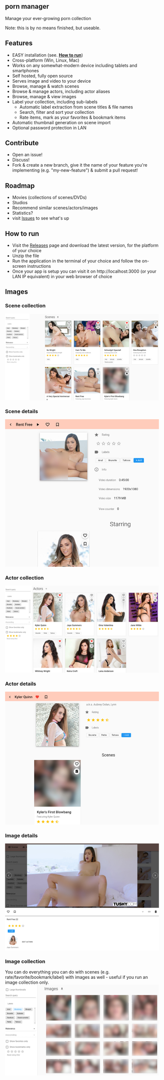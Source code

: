 ## porn manager
Manage your ever-growing porn collection

Note: this is by no means finished, but useable.

## Features
- EASY installation (see. [**How to run**](https://github.com/boi123212321/porn-manager#how-to-run))
- Cross-platform (Win, Linux, Mac)
- Works on any somewhat-modern device including tablets and smartphones
- Self hosted, fully open source
- Serves image and video to your device
- Browse, manage & watch scenes
- Browse & manage actors, including actor aliases
- Browse, manage & view images
- Label your collection, including sub-labels
  - Automatic label extraction from scene titles & file names
  - Search, filter and sort your collection
  - Rate items, mark as your favorites & bookmark items
- Automatic thumbnail generation on scene import
- Optional password protection in LAN

## Contribute
- Open an issue!
- Discuss!
- Fork & create a new branch, give it the name of your feature you're implementing (e.g. "my-new-feature") & submit a pull request!

## Roadmap
- Movies (collections of scenes/DVDs)
- Studios
- Recommend similar scenes/actors/images
- Statistics?
- visit [Issues](https://github.com/boi123212321/porn-manager/issues) to see what's up

## How to run
- Visit the [Releases](https://github.com/boi123212321/porn-manager/releases) page and download the latest version, for the platform of your choice
- Unzip the file
- Run the application in the terminal of your choice and follow the on-screen instructions
- Once your app is setup you can visit it on http://localhost:3000 (or your LAN IP equivalent) in your web browser of choice

## Images

### Scene collection
![Scenes](/doc/img/scene_collection.jpg)

### Scene details
![Scene details](/doc/img/scene_details.jpg)

### Actor collection
![Actors](/doc/img/actor_collection.jpg)

### Actor details
![Actor details](/doc/img/actor_details.jpg)

### Image details
![Image details](/doc/img/image.jpg)

### Image collection
You can do everything you can do with scenes (e.g. rate/favorite/bookmark/label) with images as well - useful if you run an image collection only.
![Scene details](/doc/img/image_collection.jpg)
